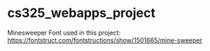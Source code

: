 ﻿# cs325_webapps_project

Minesweeper Font used in this project: https://fontstruct.com/fontstructions/show/1501665/mine-sweeper
